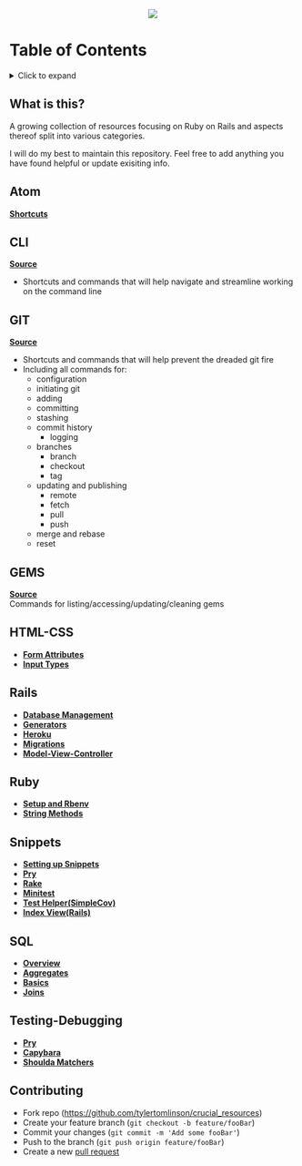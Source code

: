 <p align="center">
  <img src="https://i.imgur.com/hiXP7aL.png">
</p>

# Table of Contents
<details>
<summary>Click to expand</summary>

- [What is this?](#what-is-this)
- [CLI](#cli)
- [ATOM](#atom)
- [GIT](#git)
- [GEMS](#gems)
- [HTML-CSS](#html-css)
- [RAILS](#rails)
- [RUBY](#ruby)
- [Snippets](#snippets)
- [SQL](#sql)
- [Testing-Debugging](#testing-debugging)
</details>

## What is this?
A growing collection of resources focusing on Ruby on Rails and aspects thereof split into various categories.

I will do my best to maintain this repository. Feel free to add anything you have found helpful or update exisiting info.

## Atom
[**Shortcuts**](https://github.com/tylertomlinson/crucial_resources/blob/master/Atom/atom_shortcuts.md)

## CLI
[**Source**](https://github.com/tylertomlinson/crucial_resources/tree/master/CLI/cli_commands.md)
* Shortcuts and commands that will help navigate and streamline working on the command line

## GIT
[**Source**](https://github.com/tylertomlinson/crucial_resources/blob/master/GIT/git_commands.md)
* Shortcuts and commands that will help prevent the dreaded git fire
* Including all commands for:
  - configuration
  - initiating git
  - adding
  - committing
  - stashing
  - commit history
    - logging
  - branches
    - branch
    - checkout
    - tag
  - updating and publishing
    - remote
    - fetch
    - pull
    - push
  - merge and rebase
  - reset

## GEMS
  [**Source**](https://github.com/tylertomlinson/crucial_resources/blob/main/Gems/gem_commands.md)<br>
  Commands for listing/accessing/updating/cleaning gems

## HTML-CSS
- [**Form Attributes**](https://github.com/tylertomlinson/crucial_resources/blob/main/HTML-CSS/form_attributes.md)
- [**Input Types**](https://github.com/tylertomlinson/crucial_resources/blob/main/HTML-CSS/input_types.md)

## Rails
- [**Database Management**](https://github.com/tylertomlinson/crucial_resources/blob/main/Rails/database_mgmt.md)
- [**Generators**](https://github.com/tylertomlinson/crucial_resources/blob/main/Rails/generate.md)
- [**Heroku**](https://github.com/tylertomlinson/crucial_resources/blob/main/Rails/heroku.md)
- [**Migrations**](https://github.com/tylertomlinson/crucial_resources/blob/main/Rails/heroku.md)
- [**Model-View-Controller**](https://github.com/tylertomlinson/crucial_resources/blob/main/Rails/mvc.md)

## Ruby
- [**Setup and Rbenv**](https://github.com/tylertomlinson/crucial_resources/blob/main/Ruby/ruby_config.md)
- [**String Methods**](https://github.com/tylertomlinson/crucial_resources/blob/main/Ruby/string_methods.md)

## Snippets
- [**Setting up Snippets**](https://github.com/tylertomlinson/crucial_resources/blob/main/snippets/setup.md)
- [**Pry**](https://github.com/tylertomlinson/crucial_resources/blob/main/snippets/pry.md)
- [**Rake**](https://github.com/tylertomlinson/crucial_resources/blob/main/snippets/rake.md)
- [**Minitest**](https://github.com/tylertomlinson/crucial_resources/blob/main/snippets/minitest.md)
- [**Test Helper(SimpleCov)**](https://github.com/tylertomlinson/crucial_resources/blob/main/snippets/test_helper.md)
- [**Index View(Rails)**](https://github.com/tylertomlinson/crucial_resources/blob/main/snippets/index_view.md)

## SQL
- [**Overview**](https://github.com/tylertomlinson/crucial_resources/blob/main/SQL/sql.md)
- [**Aggregates**](https://github.com/tylertomlinson/crucial_resources/blob/main/SQL/sql_aggregates.md)
- [**Basics**](https://github.com/tylertomlinson/crucial_resources/blob/main/SQL/sql_basics.md)
- [**Joins**](https://github.com/tylertomlinson/crucial_resources/blob/main/SQL/sql_joins.md)

## Testing-Debugging
- [**Pry**](https://github.com/tylertomlinson/crucial_resources/blob/main/Testing-Debugging/pry.md)
- [**Capybara**](https://github.com/tylertomlinson/crucial_resources/blob/main/Testing-Debugging/capybara.md)
- [**Shoulda Matchers**](https://github.com/tylertomlinson/crucial_resources/blob/main/Testing-Debugging/shoulda_matchers.md)

## Contributing
- Fork repo (https://github.com/tylertomlinson/crucial_resources)
- Create your feature branch (`git checkout -b feature/fooBar`)
- Commit your changes (`git commit -m 'Add some fooBar'`)
- Push to the branch (`git push origin feature/fooBar`)
- Create a new [pull request](https://github.com/tylertomlinson/crucial_resources/pulls)
